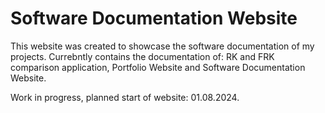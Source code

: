 # Software Documentation Website
This website was created to showcase the software documentation of my projects. Currebntly contains the documentation of: RK and FRK comparison application, Portfolio Website and Software Documentation Website.

Work in progress, planned start of website: 01.08.2024.
